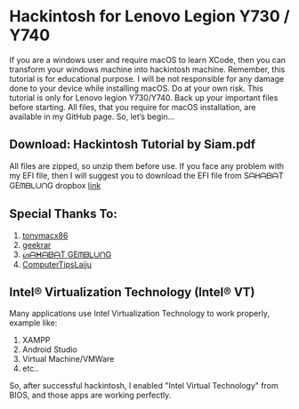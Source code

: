 # Hackintosh for Lenovo Legion Y730 / Y740
If you are a windows user and require macOS to learn XCode, then you can transform your windows machine into hackintosh machine. Remember, this tutorial is for educational purpose. I will be not responsible for any damage done to your device while installing macOS. Do at your own risk.
This tutorial is only for Lenovo legion Y730/Y740. Back up your important files before starting. All files, that you require for macOS installation, are available in my GitHub page. So, let’s begin…

## Download: Hackintosh Tutorial by Siam.pdf
All files are zipped, so unzip them before use.
If you face any problem with my EFI file, then I will suggest you to download the EFI file from SᗩᕼᗩᗷᗩT GEᗰᗷᒪᑌᑎG dropbox [link](https://www.dropbox.com/s/hfy1jwdja3wbj76/EFI_LEGION_Y740_10.14.6_V3.zip?dl=0)

## Special Thanks To:
1. [tonymacx86](https://www.tonymacx86.com) 
2. [geekrar](https://www.geekrar.com) 
3. [ᔕᗩᕼᗩᗷᗩT GEᗰᗷᒪᑌᑎG](https://twitter.com/Goeprulz) 
4. [ComputerTipsLaiju](https://www.youtube.com/watch?v=57aA8e9YQSg&t=66s) 

## Intel® Virtualization Technology (Intel® VT)
Many applications use Intel Virtualization Technology to work properly, example like:
1. XAMPP
2. Android Studio
3. Virtual Machine/VMWare
4. etc..

So, after successful hackintosh, I enabled "Intel Virtual Technology" from BIOS, and those apps are working perfectly.
